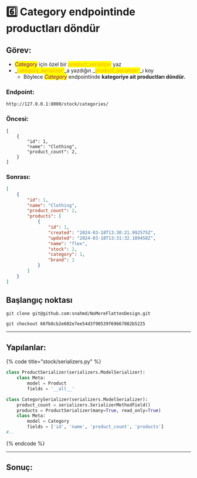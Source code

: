 # 6️⃣ Category endpointinde productları döndür

## Görev:

* _<mark style="color:purple;">Category</mark>_ için özel bir _<mark style="color:orange;">product\_serializer</mark>_ yaz
* _<mark style="color:orange;">category\_serializer'</mark>_a yazdığın _<mark style="color:orange;">product\_serializer'</mark>_ı koy
  * Böylece _<mark style="color:purple;">Category</mark>_ endpointinde **kategoriye ait productları döndür.**

### Endpoint:

`http://127.0.0.1:8000/stock/categories/`

### Öncesi:

```
[
    {
        "id": 1,
        "name": "Clothing",
        "product_count": 2,
    }
]
```

### Sonrası:

```json
[
    {
        "id": 1,
        "name": "Clothing",
        "product_count": 2,
        "products": [
            {
                "id": 1,
                "created": "2024-03-18T13:30:21.992575Z",
                "updated": "2024-03-18T13:31:32.189458Z",
                "name": "flex",
                "stock": 2,
                "category": 1,
                "brand": 1
            }
        ]
    }
]
```

## Başlangıç noktası

`git clone git@github.com:snahmd/NoMoreFlattenDesign.git`

`git checkout 66fb8cb2e602e7ee54d3f90539f69667082b5225`

***

## Yapılanlar:

{% code title="stock/serializers.py" %}
```python
class ProductSerializer(serializers.ModelSerializer):
    class Meta:
        model = Product
        fields = '__all__'

class CategorySerializer(serializers.ModelSerializer):
    product_count = serializers.SerializerMethodField()
    products = ProductSerializer(many=True, read_only=True)
    class Meta:
        model = Category
        fields = ['id', 'name', 'product_count', 'products']
#..
```
{% endcode %}

***

## Sonuç:
